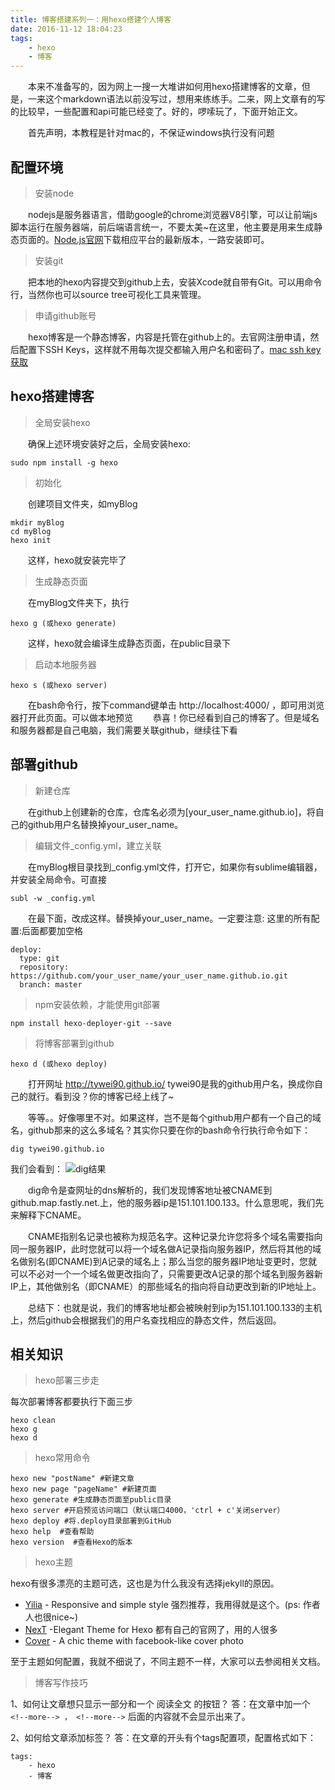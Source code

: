 ```yaml
---
title: 博客搭建系列一：用hexo搭建个人博客
date: 2016-11-12 18:04:23
tags:
    - hexo
    - 博客
---
```


&emsp;&emsp;本来不准备写的，因为网上一搜一大堆讲如何用hexo搭建博客的文章，但是，一来这个markdown语法以前没写过，想用来练练手。二来，网上文章有的写的比较早，一些配置和api可能已经变了。好的，啰嗦玩了，下面开始正文。
<!-- more -->
&emsp;&emsp;首先声明，本教程是针对mac的，不保证windows执行没有问题

## 配置环境
> 安装node

&emsp;&emsp;nodejs是服务器语言，借助google的chrome浏览器V8引擎，可以让前端js脚本运行在服务器端，前后端语言统一，不要太美~在这里，他主要是用来生成静态页面的。[Node.js官网](https://nodejs.org/en/)下载相应平台的最新版本，一路安装即可。
> 安装git

&emsp;&emsp;把本地的hexo内容提交到github上去，安装Xcode就自带有Git。可以用命令行，当然你也可以source tree可视化工具来管理。
> 申请github账号

&emsp;&emsp;hexo博客是一个静态博客，内容是托管在github上的。去官网注册申请，然后配置下SSH Keys，这样就不用每次提交都输入用户名和密码了。[mac ssh key 获取](http://blog.csdn.net/yhqbsand/article/details/22763411)

## hexo搭建博客
> 全局安装hexo

&emsp;&emsp;确保上述环境安装好之后，全局安装hexo:
```
sudo npm install -g hexo
```
> 初始化

&emsp;&emsp;创建项目文件夹，如myBlog
```
mkdir myBlog
cd myBlog
hexo init
```
&emsp;&emsp;这样，hexo就安装完毕了

> 生成静态页面

&emsp;&emsp;在myBlog文件夹下，执行
``` 
hexo g (或hexo generate)
```
&emsp;&emsp;这样，hexo就会编译生成静态页面，在public目录下
> 启动本地服务器

``` 
hexo s (或hexo server)
```
&emsp;&emsp;在bash命令行，按下command键单击 http://localhost:4000/ ，即可用浏览器打开此页面。可以做本地预览
&emsp;&emsp;恭喜！你已经看到自己的博客了。但是域名和服务器都是自己电脑，我们需要关联github，继续往下看

## 部署github
> 新建仓库

&emsp;&emsp;在github上创建新的仓库，仓库名必须为[your_user_name.github.io]，将自己的github用户名替换掉your_user_name。
> 编辑文件_config.yml，建立关联

&emsp;&emsp;在myBlog根目录找到_config.yml文件，打开它，如果你有sublime编辑器，并安装全局命令。可直接
```
subl -w _config.yml
```
&emsp;&emsp;在最下面，改成这样。替换掉your_user_name。一定要注意: 这里的所有配置:后面都要加空格
```
deploy: 
  type: git
  repository: https://github.com/your_user_name/your_user_name.github.io.git
  branch: master
```
> npm安装依赖，才能使用git部署

```
npm install hexo-deployer-git --save
```
> 将博客部署到github

```
hexo d (或hexo deploy)
```
&emsp;&emsp;打开网址 http://tywei90.github.io/ tywei90是我的github用户名，换成你自己的就行。看到没？你的博客已经上线了~

&emsp;&emsp;等等。。好像哪里不对。如果这样，岂不是每个github用户都有一个自己的域名，github那来的这么多域名？其实你只要在你的bash命令行执行命令如下：
```
dig tywei90.github.io
```
我们会看到：
![dig结果](/assets/blogImg/dig.jpg "dig结果")

&emsp;&emsp;dig命令是查网址的dns解析的，我们发现博客地址被CNAME到github.map.fastly.net.上，他的服务器ip是151.101.100.133。什么意思呢，我们先来解释下CNAME。

&emsp;&emsp;CNAME指别名记录也被称为规范名字。这种记录允许您将多个域名需要指向同一服务器IP，此时您就可以将一个域名做A记录指向服务器IP，然后将其他的域名做别名(即CNAME)到A记录的域名上；那么当您的服务器IP地址变更时，您就可以不必对一个一个域名做更改指向了，只需要更改A记录的那个域名到服务器新IP上，其他做别名（即CNAME）的那些域名的指向将自动更改到新的IP地址上。

&emsp;&emsp;总结下：也就是说，我们的博客地址都会被映射到ip为151.101.100.133的主机上，然后github会根据我们的用户名查找相应的静态文件，然后返回。

## 相关知识
> hexo部署三步走

每次部署博客都要执行下面三步
```
hexo clean
hexo g
hexo d
```
> hexo常用命令

```
hexo new "postName" #新建文章
hexo new page "pageName" #新建页面
hexo generate #生成静态页面至public目录
hexo server #开启预览访问端口（默认端口4000，'ctrl + c'关闭server）
hexo deploy #将.deploy目录部署到GitHub
hexo help  #查看帮助
hexo version  #查看Hexo的版本
```
> hexo主题

hexo有很多漂亮的主题可选，这也是为什么我没有选择jekyll的原因。
* [Yilia](https://github.com/litten/hexo-theme-yilia) - Responsive and simple style 强烈推荐，我用得就是这个。(ps: 作者人也很nice~)
* [NexT](http://theme-next.iissnan.com/) -Elegant Theme for Hexo 都有自己的官网了，用的人很多
* [Cover](https://github.com/daisygao/hexo-themes-cover) - A chic theme with facebook-like cover photo 

至于主题如何配置，我就不细说了，不同主题不一样，大家可以去参阅相关文档。
> 博客写作技巧

1、如何让文章想只显示一部分和一个 阅读全文 的按钮？ 
答：在文章中加一个 ` <!--more--> ， <!--more--> ` 后面的内容就不会显示出来了。

2、如何给文章添加标签？
答：在文章的开头有个tags配置项，配置格式如下：
```
tags:
    - hexo
    - 博客
```











